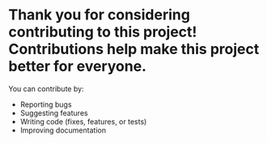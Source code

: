 # Thank you for considering contributing to this project! Contributions help make this project better for everyone.

You can contribute by:
- Reporting bugs
- Suggesting features
- Writing code (fixes, features, or tests)
- Improving documentation
